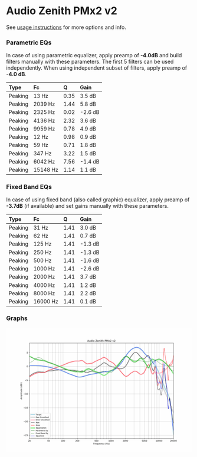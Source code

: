 # Audio Zenith PMx2 v2
See [usage instructions](https://github.com/jaakkopasanen/AutoEq#usage) for more options and info.

### Parametric EQs
In case of using parametric equalizer, apply preamp of **-4.0dB** and build filters manually
with these parameters. The first 5 filters can be used independently.
When using independent subset of filters, apply preamp of **-4.0 dB**.

| Type    | Fc       |    Q | Gain    |
|:--------|:---------|:-----|:--------|
| Peaking | 13 Hz    | 0.35 | 3.5 dB  |
| Peaking | 2039 Hz  | 1.44 | 5.8 dB  |
| Peaking | 2325 Hz  | 0.02 | -2.6 dB |
| Peaking | 4136 Hz  | 2.32 | 3.6 dB  |
| Peaking | 9959 Hz  | 0.78 | 4.9 dB  |
| Peaking | 12 Hz    | 0.98 | 0.9 dB  |
| Peaking | 59 Hz    | 0.71 | 1.8 dB  |
| Peaking | 347 Hz   | 3.22 | 1.5 dB  |
| Peaking | 6042 Hz  | 7.56 | -1.4 dB |
| Peaking | 15148 Hz | 1.14 | 1.1 dB  |

### Fixed Band EQs
In case of using fixed band (also called graphic) equalizer, apply preamp of **-3.7dB**
(if available) and set gains manually with these parameters.

| Type    | Fc       |    Q | Gain    |
|:--------|:---------|:-----|:--------|
| Peaking | 31 Hz    | 1.41 | 3.0 dB  |
| Peaking | 62 Hz    | 1.41 | 0.7 dB  |
| Peaking | 125 Hz   | 1.41 | -1.3 dB |
| Peaking | 250 Hz   | 1.41 | -1.3 dB |
| Peaking | 500 Hz   | 1.41 | -1.6 dB |
| Peaking | 1000 Hz  | 1.41 | -2.6 dB |
| Peaking | 2000 Hz  | 1.41 | 3.7 dB  |
| Peaking | 4000 Hz  | 1.41 | 1.2 dB  |
| Peaking | 8000 Hz  | 1.41 | 2.2 dB  |
| Peaking | 16000 Hz | 1.41 | 0.1 dB  |

### Graphs
![](./Audio%20Zenith%20PMx2%20v2.png)